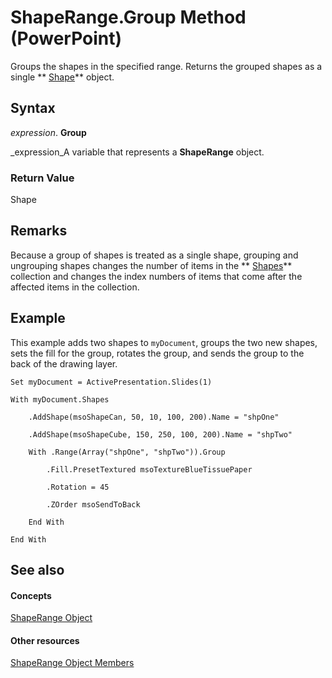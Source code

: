 
# ShapeRange.Group Method (PowerPoint)

Groups the shapes in the specified range. Returns the grouped shapes as a single  ** [Shape](1da93849-99e0-827e-ced3-c6cf7f8569f3.md)** object.


## Syntax

 _expression_. **Group**

 _expression_A variable that represents a  **ShapeRange** object.


### Return Value

Shape


## Remarks

Because a group of shapes is treated as a single shape, grouping and ungrouping shapes changes the number of items in the  ** [Shapes](eb208855-254e-1a0f-884b-4a5edcfd584d.md)** collection and changes the index numbers of items that come after the affected items in the collection.


## Example

This example adds two shapes to  `myDocument`, groups the two new shapes, sets the fill for the group, rotates the group, and sends the group to the back of the drawing layer.


```
Set myDocument = ActivePresentation.Slides(1)

With myDocument.Shapes

    .AddShape(msoShapeCan, 50, 10, 100, 200).Name = "shpOne"

    .AddShape(msoShapeCube, 150, 250, 100, 200).Name = "shpTwo"

    With .Range(Array("shpOne", "shpTwo")).Group

        .Fill.PresetTextured msoTextureBlueTissuePaper

        .Rotation = 45

        .ZOrder msoSendToBack

    End With

End With
```


## See also


#### Concepts


 [ShapeRange Object](0a194183-380e-ffb6-9336-b5bd311e917d.md)
#### Other resources


 [ShapeRange Object Members](cf57a537-e6cd-ad43-45db-0683e288e850.md)
